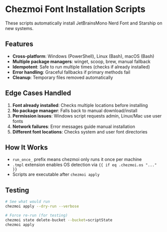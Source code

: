 # Chezmoi Font Installation Scripts

These scripts automatically install JetBrainsMono Nerd Font and Starship on new systems.

## Features
- **Cross-platform**: Windows (PowerShell), Linux (Bash), macOS (Bash)
- **Multiple package managers**: winget, scoop, brew, manual fallback
- **Idempotent**: Safe to run multiple times (checks if already installed)
- **Error handling**: Graceful fallbacks if primary methods fail
- **Cleanup**: Temporary files removed automatically

## Edge Cases Handled
1. **Font already installed**: Checks multiple locations before installing
2. **No package manager**: Falls back to manual download/install
3. **Permission issues**: Windows script requests admin, Linux/Mac use user fonts
4. **Network failures**: Error messages guide manual installation
5. **Different font locations**: Checks system and user font directories

## How It Works
- `run_once_` prefix means chezmoi only runs it once per machine
- `.tmpl` extension enables OS detection via `{{ if eq .chezmoi.os "..." }}`
- Scripts are executable after `chezmoi apply`

## Testing
```bash
# See what would run
chezmoi apply --dry-run --verbose

# Force re-run (for testing)
chezmoi state delete-bucket --bucket=scriptState
chezmoi apply
```
